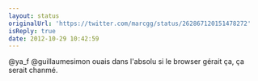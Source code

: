 ```yaml
---
layout: status
originalUrl: 'https://twitter.com/marcgg/status/262867120151478272'
isReply: true
date: 2012-10-29 10:42:59
---
```


@ya_f @guillaumesimon ouais dans l'absolu si le browser gérait ça, ça serait chanmé.
